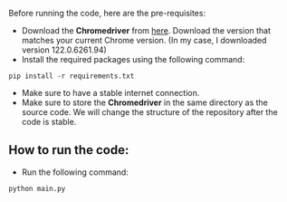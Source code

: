 Before running the code, here are the pre-requisites:
+ Download the **Chromedriver** from [here](https://sites.google.com/chromium.org/driver/). Download the version that matches your current Chrome version. (In my case, I downloaded version 122.0.6261.94)
+ Install the required packages using the following command:
```
pip install -r requirements.txt
```
+ Make sure to have a stable internet connection.
+ Make sure to store the **Chromedriver** in the same directory as the source code. We will change the structure of the repository after the code is stable.

## How to run the code:
+ Run the following command:
```
python main.py
```
